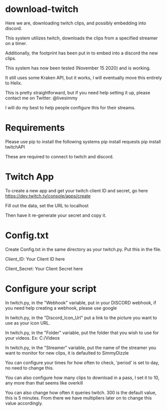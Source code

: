 # download-twitch
Here we are, downloading twitch clips, and possibly embedding into discord.

This system utilizes twitch, downloads the clips from a specified streamer on a timer. 

Additionally, the footprint has been put in to embed into a discord the new clips.

This system has now been tested (November 15 2020) and is working. 

It still uses some Kraken API, but it works, I will eventually move this entirely to Helix.

This is pretty straightforward, but if you need help setting it up, please contact me on Twitter: @livesimmy

I will do my best to help people configure this for their streams.

# Requirements
Please use pip to install the following systems
pip install requests
pip install twitchAPI

These are required to connect to twitch and discord.

# Twitch App
To create a new app and get your twitch client ID and secret, go here https://dev.twitch.tv/console/apps/create

Fill out the data, set the URL to localhost

Then have it re-generate your secret and copy it.

# Config.txt
Create Config.txt in the same directory as your twitch.py.
Put this in the file.

Client_ID: Your Client ID here

Client_Secret: Your Client Secret here


# Configure your script

In twitch.py, in the "Webhook" variable, put in your DISCORD webhook, if you need help creating a webhook, please use google

In twitch.py, in the "Discord_Icon_Url" put a link to the picture you want to use as your icon URL.

In twitch.py, in the "Folder" variable, put the folder that you wish to use for your videos. Ex: C:/Videos

In twitch.py, in the "Streamer" variable, put the name of the streamer you want to monitor for new clips, it is defaulted to SimmyDizzle

You can configure your times for how often to check, 'period' is set to day, no need to change this.

You can also configure how many clips to download in a pass, I set it to 10, any more than that seems like overkill

You can also change how often it queries twitch. 300 is the default value, this is 5 minutes. From there we have multipliers later on to change this value accordingly.



